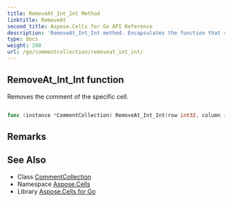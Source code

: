 ```yaml
---
title: RemoveAt_Int_Int Method 
linktitle: RemoveAt
second_title: Aspose.Cells for Go API Reference
description: 'RemoveAt_Int_Int method. Encapsulates the function that represents removeat in Go.'
type: docs
weight: 200
url: /go/commentcollection/removeat_int_int/
---
```


## RemoveAt_Int_Int function

Removes the comment of the specific cell.

```go

func (instance *CommentCollection) RemoveAt_Int_Int(row int32, column int32)  error

```

## Remarks


## See Also

* Class [CommentCollection](../)
* Namespace [Aspose.Cells](../../)
* Library [Aspose.Cells for Go](../../../)
